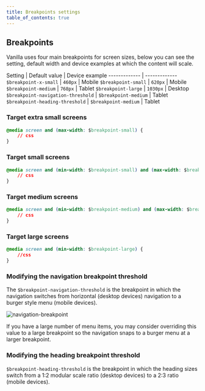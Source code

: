 ```yaml
---
title: Breakpoints settings
table_of_contents: true
---
```


## Breakpoints

Vanilla uses four main breakpoints for screen sizes, below you can see the setting, default width and device examples at which the content will scale.

Setting | Default value | Device example
 ------------- | -------------
`$breakpoint-x-small`                | `460px`              | Mobile
`$breakpoint-small`                  | `620px`              | Mobile
`$breakpoint-medium`                 | `768px`              | Tablet
`$breakpoint-large`                  | `1030px`             | Desktop
`$breakpoint-navigation-threshold`   | `$breakpoint-medium` | Tablet
`$breakpoint-heading-threshold`      | `$breakpoint-medium` | Tablet

### Target extra small screens

```css
@media screen and (max-width: $breakpoint-small) {
    // css
}
```

### Target small screens

```css
@media screen and (min-width: $breakpoint-small) and (max-width: $breakpoint-medium) {
    // css
}
```

### Target medium screens

```css
@media screen and (min-width: $breakpoint-medium) and (max-width: $breakpoint-large) {
    // css
}
```

### Target large screens

```css
@media screen and (min-width: $breakpoint-large) {
    //css
}
```

### Modifying the navigation breakpoint threshold

The `$breakpoint-navigation-threshold` is the breakpoint in which the navigation switches from horizontal (desktop devices) navigation to a burger style menu (mobile devices).

<img class="p-image--bordered" src="https://assets.ubuntu.com/v1/68db306c-global-layout-breakpoint-navigation.png" alt="navigation-breakpoint">

If you have a large number of menu items, you may consider overriding this value to a large breakpoint so the navigation snaps to a burger menu at a larger breakpoint.

### Modifying the heading breakpoint threshold

`$breakpoint-heading-threshold` is the breakpoint in which the heading sizes switch from a 1:2 modular scale ratio (desktop devices) to a 2:3 ratio (mobile devices).

